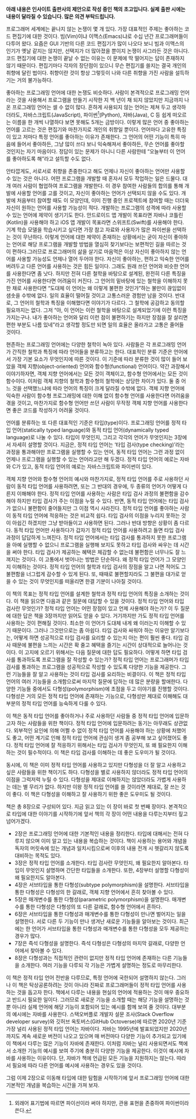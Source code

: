 **아래 내용은 인사이트 출판사의 제안으로 작성 중인 책의 초고입니다. 실제 출판 시에는 내용이 달라질 수 있습니다. 많은 의견 부탁드립니다.**

프로그래머 세계에는 끝나지 않는 논쟁이 몇 개 있다. 가장 대표적인 주제는 좋아하는 코드 편집기에 대한 것이다. 빔(Vim)이냐 이맥스(Emacs)냐로 수십 년간 프로그래머들이 다투어 왔다. 요즘은 GUI 기반의 다른 코드 편집기가 많이 나오다 보니 빔과 이맥스의 인기가 옛날 같지는 않지만, 선택지가 더 많아졌을 뿐이지 논쟁이 사그라든 것은 아니다. 코드 편집기에 대한 논쟁이 끝날 수 없는 이유는 이 문제에 딱 떨어지는 답이 존재하지 않기 때문이다. 편집기마다 각자의 장단점이 있으니 무슨 편집기를 쓸지는 결국 개인의 취향에 달린 법이다. 취향이란 것이 항상 그렇듯이 나와 다른 취향을 가진 사람을 설득하기는 거의 불가능하다.

좋아하는 프로그래밍 언어에 대한 논쟁도 비슷하다. 사람이 본격적으로 프로그래밍 언어라는 것을 사용해서 프로그램을 만들기 시작한 지 백 년이 채 되지 않았지만 지금까지 나온 프로그래밍 언어는 셀 수 없이 많다. 흔하게 사용되지 않는 언어는 제쳐 두고 생각하더라도, 자바스크립트(JavaScript), 파이썬[^1](Python), 자바(Java), C 등 쉽게 떠오르는 이름을 한 개씩 나열하다 보면 못해도 5개는 금방이다. 이렇게 많은 언어 중 좋아하는 언어를 고르는 것은 편집기와 마찬가지로 개인의 취향일 뿐이다. 언어마다 고유한 특징이 있고 저마다 특정 언어를 좋아하는 이유가 존재한다. 그 언어의 어떤 기능이 특히 마음에 들어서 좋아하든, 그냥 많이 쓰다 보니 익숙해져서 좋아하든, 무슨 언어를 좋아할 것인지는 자기 마음이다. 정답이 있는 문제가 아니니 다른 사람한테 “오늘부터 이 언어를 좋아하도록 해”라고 설득할 수도 없다.

[^1]: 외래어 표기법에 따르면 파이선이라 써야 하지만, 관용 표현을 존중하여 파이썬이라 쓴다.

안타깝게도, 서로서로 취향을 존중한다고 해도 언제나 자신이 좋아하는 언어만 사용할 수 있는 것은 아니다. 어떤 프로그램을 개발할 때 혼자서 모두 작업하는 일은 드물다. 대개 여러 사람이 협업하여 프로그램을 개발한다. 이 경우 참여한 사람들의 합의를 통해 개발에 사용할 언어를 고를 것이고, 자신이 좋아하는 언어가 선택되지 않을 수도 있다. 개발에 처음부터 참여할 때도 이 모양인데, 이미 진행 중인 프로젝트에 참여할 때는 더더욱 자신이 원하는 언어를 사용할 가능성이 적다. 개발하는 프로그램의 성격에 따라 사용할 수 있는 언어에 제약이 생기기도 한다. 안드로이드 앱 개발이 목표라면 자바나 코틀린(Kotlin)을 사용해야 하고 iOS 앱 개발이 목표라면 스위프트(Swift)를 사용해야 한다. 기계 학습 모델을 학습시키고 싶다면 가장 참고 자료와 사용자가 많은 파이썬을 선택하는 것이 무난하다. 이렇게 언어에 대한 제약이 존재하는 상황에서는 굳이 자신이 좋아하는 언어로 해당 프로그램을 개발할 방법을 열심히 찾기보다는 보편적인 길을 따르는 것이 편하다.그러므로 프로그래머의 삶을 살기로 마음먹은 이상 자신이 좋아하지 않는 언어를 사용할 가능성도 언제나 열어 두어야 한다. 자신이 좋아하는, 편하고 익숙한 언어를 버려두고 다른 언어를 사용하는 것은 힘든 일이다. 그래도 원래 쓰던 언어와 비슷한 언어를 사용한다면 좀 낫다. 하지만 전혀 다른 철학을 바탕으로 설계된, 완전히 다른 특징을 가진 언어를 사용한다면 어려움이 커진다. 그 언어의 밑바탕에 있는 철학을 이해하지 못한 채로 사용한다면 “도대체 이 언어는 왜 이렇게 불편한 것인가”하는 불만이 끊임없이 샘솟을 수밖에 없다. 일의 효율이 떨어질 것이고 고통스러운 경험만 남을 것이다. 반대로, 그 언어의 철학과 특징을 이해했다면 이야기가 다르다. 그 철학에 공감하고 동의할 필요까지는 없다. 그저 “아, 이 언어는 이런 철학을 바탕으로 설계되었기에 이런 특징을 가지는구나. 내가 좋아하는 언어와 달리 이런 점이 불편하기는 하지만 장점을 잘 살리면 편한 부분도 나름 있네”라고 생각할 정도만 되면 일의 효율은 올라가고 고통은 줄어들 것이다.

현존하는 프로그래밍 언어에는 다양한 철학이 녹아 있다. 사람들은 각 프로그래밍 언어가 간직한 철학과 특징에 따라 언어들을 분류하고는 한다. 대표적인 분류 기준은 언어에서 가장 기본 요소가 무엇인지에 따른 것이다. 이 기준에 따라 분류한 것이 많이 들어 보았을 객체 지향(object-oriented) 언어와 함수형(functional) 언어이다. 약간 과장해서 이야기하자면, 객체 지향 언어에서는 모든 것이 객체이고, 함수형 언어에서는 모든 것이 함수이다. 이처럼 객체 지향의 철학과 함수형의 철학에는 상당한 차이가 있다. 둘 중 어느 것을 선택했느냐에 따라 언어의 특징이 크게 달라질 수밖에 없다. 객체 지향 언어에 익숙한 사람이 함수형 프로그래밍에 대한 이해 없이 함수형 언어를 사용한다면 어려움을 겪을 것이고, 마찬가지로 함수형 언어만 쓰던 사람이 무작정 객체 지향 언어를 사용한다면 좋은 코드를 작성하기 어려울 것이다.

언어를 분류하는 또 다른 대표적인 기준은 타입(type)이다. 프로그래밍 언어를 정적 타입 언어(statically typed language)와 동적 타입 언어(dynamically typed language)로 나눌 수 있다. 타입이 무엇인지, 그리고 각각의 언어가 무엇인지는 3장에서 자세히 설명할 것이다. 지금은, 정적 타입 언어는 ‘타입 검사(type checking)’라는 과정을 통과해야만 프로그램을 실행할 수 있는 언어, 동적 타입 언어는 그런 과정 없이 언제나 프로그램을 실행할 수 있는 언어라고만 해 두겠다. 정적 타입 언어의 예로는 자바와 C가 있고, 동적 타입 언어의 예로는 자바스크립트와 파이썬이 있다.

객체 지향 언어와 함수형 언어의 예시와 마찬가지로, 정적 타입 언어를 주로 사용하던 사람이 동적 타입 언어를 사용하려면, 또는 그 반대의 경우에, 두 종류의 언어가 어떻게 다른지 이해해야 한다. 정적 타입 언어를 사용하는 사람은 타입 검사 과정의 불편함을 감수해야 하지만 타입 검사가 주는 이점을 누릴 수 있다. 반면, 동적 타입 언어에는 타입 검사가 없으니 불편함이 줄어들지만 그 이점 역시 사라진다. 정적 타입 언어를 좋아하는 사람이 동적 타입 언어에 적응하는 것은 비교적 쉽다. 타입 검사의 이점을 누리지 못하는 것이 아쉽긴 하겠지만 그냥 받아들이고 사용하면 된다. 그러나 반대 방향은 상황이 좀 다르다. 동적 타입 언어만 사용하다가 갑자기 정적 타입 언어를 사용하려고 들면 타입 검사 과정이 답답하게 느껴진다. 정적 타입 언어에서는 타입 검사를 통과하지 못한 프로그램을 아예 실행할 수 없으니 프로그램을 실행해 보지도 못하고 타입 검사와 싸우는 데 시간을 써야 한다. 타입 검사가 제공하는 혜택은 체감할 수 없는데 불편함은 너무나도 잘 느껴지는 것이다. 이 고통에서 벗어나는 방법은 단순하다. 왜 정적 타입 언어가 그 모양인지 이해하는 것이다. 정적 타입 언어의 철학과 타입 검사의 장점을 알고 나면 적어도 그 불편함을 너그럽게 감수할 수 있게 된다. 또, 때때로 불편할지라도 그 불편을 대가로 얻을 수 있는 것이 무엇인지를 떠올리면 한결 기분이 나아질 것이다.

이 책의 목표는 정적 타입 언어를 설계한 철학과 정적 타입 언어의 특징을 소개하는 것이다. 이 책을 읽으면 다음과 같은 질문에 대답할 수 있을 것이다. 정적 타입 언어와 타입 검사란 무엇인가? 정적 타입 언어는 어떤 장점이 있고 언제 사용해야 하는가? 이 두 질문에 대한 답은 책을 3장까지만 읽어도 얻을 수 있다. 거기까지만 가도 정적 타입 언어를 사용하는 것이 편해질 것이다. 최소한 이 언어가 도대체 내게 왜 이러는지 이해할 수 있기 때문이다. 그러나 그것만으로는 좀 아쉽다. 타입 검사와 싸워야 하는 이유만 알기보다는, 어떻게 하면 성공적으로 타입 검사를 요리할 수 있는지 아는 편이 훨씬 좋다. 타입 검사 때문에 불편을 느끼는 시간은 확 줄고 혜택을 즐기는 시간이 상대적으로 늘어나는 것이다. 이 고지에 오르기 위해서는 다음 질문에 대한 답도 필요하다. 어떻게 하면 타입 검사를 통과하도록 프로그램을 잘 작성할 수 있는가? 정적 타입 언어는 프로그래머가 타입 검사를 통과하는 프로그램을 성공적으로 작성할 수 있도록 다양한 기능을 제공한다. 그런 기능들을 잘 알고 사용하는 것이 타입 검사를 요리하는 비결이다. 이 책은 정적 타입 언어의 여러 기능들을 소개함으로써 마지막 질문에 답하는 데 많은 분량을 할애한다. 다양한 기능들 중에서도 다형성(polymorphism)에 초점을 두고 이야기를 진행할 것이다. 다형성은 거의 모든 정적 타입 언어에 존재하는 기능으로, 다형성만 제대로 이해해도 대부분의 정적 타입 언어를 능숙하게 다룰 수 있다.

이 책은 동적 타입 언어를 좋아하거나 주로 사용하던 사람들 중 정적 타입 언어에 입문하고자 하는 사람들을 위한 책이다. 정적 타입 언어에 입문하려는 동기는 아무래도 상관없다. 외부적인 요인에 의해 어쩔 수 없이 정적 타입 언어를 사용해야 하는 상황에 처했어도 좋고, 어떤 계기로 인해 정적 타입 언어에 관심이 생겨 좀 공부해 보고 싶어졌어도 좋다. 정적 타입 언어에 잘 적응하기 위해서는 타입 검사가 무엇인지, 또 왜 필요한지 이해하는 것이 필수적이다. 이 책은 타입 검사를 이해하는 데 좋은 도우미가 될 것이다.

동시에, 이 책은 이미 정적 타입 언어를 사용하고 있지만 다형성을 더 잘 알고 사용하고 싶은 사람들을 위한 책이기도 하다. 다형성을 별로 사용하지 않더라도 정적 타입 언어의 이점을 그럭저럭 누릴 수 있다. 다형성을 제대로 이해하지는 않았더라도 가볍게 사용하는 데는 별 무리가 없다. 하지만 이왕 정적 타입 언어를 쓸 것이라면 제대로, 잘 쓰는 것이 좋다. 이 책은 다형성을 이해하고 잘 사용하기 위한 좋은 도우미도 될 것이다.

책은 총 8장으로 구성되어 있다. 지금 읽고 있는 이 장이 바로 첫 번째 장이다. 본격적으로 타입에 대한 이야기를 시작하기에 앞서 책의 각 장이 어떤 내용을 다루는지부터 짚고 넘어가겠다.

* 2장은 프로그래밍 언어에 대한 기본적인 내용을 정리한다. 타입에 대해서는 전혀 다루지 않으며 이미 알고 있는 내용을 복습하는 것이다. 책이 사용하는 용어와 개념을 독자의 머릿속에 있는 개념과 일치시킴으로써 이후의 내용 전개 시 헷갈리지 않도록 대비하는 목적도 있다.
* 3장은 정적 타입 언어를 소개한다. 타입 검사란 무엇인지, 왜 필요한지 알아본다. 타입이 무엇인지 설명하며 간단한 타입들을 소개한다. 또한, 4장부터 설명할 다형성이 왜 필요한지도 알아본다.
* 4장은 서브타입을 통한 다형성(subtype polymorphism)을 설명한다. 서브타입을 통한 다형성은 다형성의 한 갈래로, 객체 지향 언어에서 흔히 찾아볼 수 있다.
* 5장은 매개변수를 통한 다형성(parametric polymorphism)을 설명한다. 매개변수를 통한 다형성은 다형성의 또 다른 갈래로, 함수형 언어에서 흔하다.
* 6장은 서브타입을 통한 다형성과 매개변수를 통한 다형성이 만나면 벌어지는 일을 설명한다. 서로 다른 두 기능이 만나 생겨난 새로운 기능들을 알아보는 것이다. 최근에는 한 언어가 서브타입을 통한 다형성과 매개변수를 통한 다형성을 모두 제공하는 경우가 많다.
* 7장은 즉석 다형성을 설명한다. 즉석 다형성은 다형성의 마지막 갈래로, 다양한 언어에서 찾아볼 수 있다.
* 8장은 다형성과는 직접적인 관련이 없지만 정적 타입 언어에 존재하는 다른 기능들을 소개한다. 여러 기능을 다루되 각 기능은 가볍게 설명하는 정도로 마무리한다.

이 책은 정적 타입 언어 전반을 다루므로, 특정 언어에 국한되어 설명하지 않는다. 그러나 이 책은 탁상공론하려는 것이 아니라 진짜로 프로그래머들이 정적 타입 언어를 사용하는 것을 돕고자 한다. 책에서 다루는 내용을 현실의 언어에 적용하는 것이 매우 중요하고 반드시 필요한 일이다. 그러므로 새로운 기능을 소개할 때는 해당 기능을 설명하는 것뿐 아니라 실제 언어에 해당 기능이 포함되어 있는 예시를 함께 보여 줄 것이다. 대부분의 예시에는 자바를 사용한다. 스택오버플로 개발자 설문 조사(Stack Overflow developer survey)와 깃허브 옥토버스(GitHub Octoverse)에 따르면 2020년 기준 가장 널리 사용된 정적 타입 언어는 자바이다. 자바는 1995년에 발표되었지만 2020년까지도 계속 새로운 버전이 나오고 있으며 매 버전마다 다양한 기능이 추가되고 있기에 이 책에서 다루는 많은 기능이 자바에 존재한다. 이처럼 자바는 널리 사용되면서도 책에서 소개한 기능의 예시를 보여 주기에 충분히 다양한 기능을 제공한다. 이것이 예시에 자바를 사용하는 이유이다. 단, 자바가 책에 언급된 모든 기능을 지원하지는 않는다. 따라서 필요에 따라 다른 언어를 예시에 사용하는 경우도 있을 것이다.

그럼 이제 2장으로 이동해 타입에 대한 탐험을 시작하기에 앞서 프로그래밍 언어에 대한 기본적인 개념을 복습하는 시간을 가져 보자.
